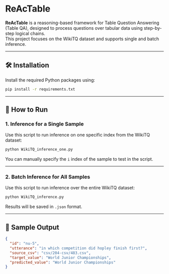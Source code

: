 # ReAcTable

**ReAcTable** is a reasoning-based framework for Table Question Answering (Table QA), designed to process questions over tabular data using step-by-step logical chains.  
This project focuses on the WikiTQ dataset and supports single and batch inference.

---

## 🛠️ Installation

Install the required Python packages using:

```bash
pip install -r requirements.txt
```

---

## 🚀 How to Run

### 1. Inference for a Single Sample

Use this script to run inference on one specific index from the WikiTQ dataset:

```bash
python WikiTQ_inference_one.py
```

You can manually specify the `i` index of the sample to test in the script.

---

### 2. Batch Inference for All Samples

Use this script to run inference over the entire WikiTQ dataset:

```bash
python WikiTQ_inference.py
```

Results will be saved in `.json` format.

---

## 📌 Sample Output

```json
{
  "id": "nu-5",
  "utterance": "in which competition did hopley finish first?",
  "source_csv": "csv/204-csv/483.csv",
  "target_value": "World Junior Championships",
  "predicted_value": "World Junior Championships"
}
```